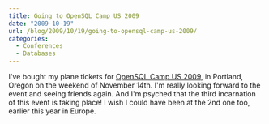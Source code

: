 ```yaml
---
title: Going to OpenSQL Camp US 2009
date: "2009-10-19"
url: /blog/2009/10/19/going-to-opensql-camp-us-2009/
categories:
  - Conferences
  - Databases
---
```

I've bought my plane tickets for [OpenSQL Camp US 2009][1], in Portland, Oregon on the weekend of November 14th. I'm really looking forward to the event and seeing friends again. And I'm psyched that the third incarnation of this event is taking place! I wish I could have been at the 2nd one too, earlier this year in Europe.

 [1]: http://www.opensqlcamp.org/
